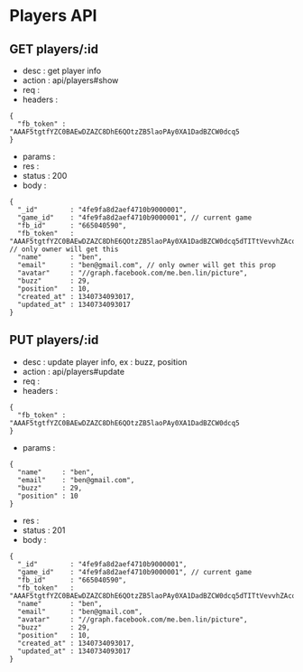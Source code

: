# Players API

## GET players/:id

- desc    : get player info
- action  : api/players#show
- req     :
- headers :

<!---->

    {
      "fb_token" : "AAAF5tgtfYZC0BAEwDZAZC8DhE6QOtzZB5laoPAy0XA1DadBZCW0dcq5
    }

- params  :
- res     :
- status  : 200
- body    :

<!---->

    {
      "_id"        : "4fe9fa8d2aef4710b9000001",
      "game_id"    : "4fe9fa8d2aef4710b9000001", // current game
      "fb_id"      : "665040590",
      "fb_token"   : "AAAF5tgtfYZC0BAEwDZAZC8DhE6QOtzZB5laoPAy0XA1DadBZCW0dcq5dTITtVevvhZAcoRNwPXbjy1g3aJZBUgPqqdpWvL1FyX5YHgTYPevvgZDZD", // only owner will get this
      "name"       : "ben",
      "email"      : "ben@gmail.com", // only owner will get this prop
      "avatar"     : "//graph.facebook.com/me.ben.lin/picture",
      "buzz"       : 29,
      "position"   : 10,
      "created_at" : 1340734093017,
      "updated_at" : 1340734093017
    }



## PUT players/:id

- desc    : update player info, ex : buzz, position
- action  : api/players#update
- req     :
- headers :

<!---->

    {
      "fb_token" : "AAAF5tgtfYZC0BAEwDZAZC8DhE6QOtzZB5laoPAy0XA1DadBZCW0dcq5
    }

- params :

<!---->

    {
      "name"     : "ben",
      "email"    : "ben@gmail.com",
      "buzz"     : 29,
      "position" : 10
    }

- res    :
- status : 201
- body   :

<!---->

    {
      "_id"        : "4fe9fa8d2aef4710b9000001",
      "game_id"    : "4fe9fa8d2aef4710b9000001", // current game
      "fb_id"      : "665040590",
      "fb_token"   : "AAAF5tgtfYZC0BAEwDZAZC8DhE6QOtzZB5laoPAy0XA1DadBZCW0dcq5dTITtVevvhZAcoRNwPXbjy1g3aJZBUgPqqdpWvL1FyX5YHgTYPevvgZDZD",
      "name"       : "ben",
      "email"      : "ben@gmail.com",
      "avatar"     : "//graph.facebook.com/me.ben.lin/picture",
      "buzz"       : 29,
      "position"   : 10,
      "created_at" : 1340734093017,
      "updated_at" : 1340734093017
    }
